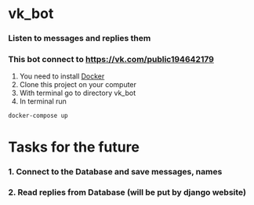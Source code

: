 # vk_bot
### Listen to messages and replies them

### This bot connect to https://vk.com/public194642179
1. You need to install [Docker](https://www.docker.com/)
2. Clone this project on your computer
3. With terminal go to directory vk_bot
4. In terminal run
```
docker-compose up
```
# Tasks for the future
### 1. Connect to the Database and save messages, names
### 2. Read replies from Database (will be put by django website)
